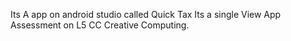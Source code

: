 Its A app on android studio called Quick Tax Its a single View App Assessment on L5 CC Creative Computing.
